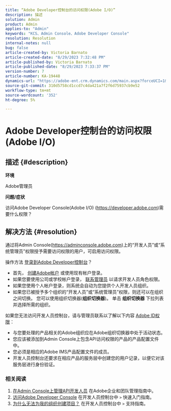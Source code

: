 ```yaml
---
title: “Adobe Developer控制台的访问权限(Adobe I/O)”
description: 描述
solution: Admin
product: Admin
applies-to: "Admin"
keywords: "KCS、Admin Console、Adobe Developer Console"
resolution: Resolution
internal-notes: null
bug: false
article-created-by: Victoria Barnato
article-created-date: "8/29/2023 7:32:48 PM"
article-published-by: Victoria Barnato
article-published-date: "8/29/2023 7:33:37 PM"
version-number: 7
article-number: KA-19448
dynamics-url: "https://adobe-ent.crm.dynamics.com/main.aspx?forceUCI=1&pagetype=entityrecord&etn=knowledgearticle&id=25c5aed1-a246-ee11-be6d-6045bd006295"
source-git-commit: 310d5758cd1ccd7c4da421a7f2f6d75937cb9e52
workflow-type: tm+mt
source-wordcount: '352'
ht-degree: 5%

---
```


# Adobe Developer控制台的访问权限(Adobe I/O)

## 描述 {#description}


<b>环境</b>

Adobe管理员

<b>问题/症状</b>

访问Adobe Developer Console(Adobe I/O) (https://developer.adobe.com)需要什么权限？


## 解决方法 {#resolution}


通过将Admin Console(https://adminconsole.adobe.com)上的“开发人员”或“系统管理员”权限授予需要访问权限的用户，可启用访问权限。

操作方法 [登录到Adobe Developer控制台](https://developer.adobe.com/developer-console/docs/guides/getting-started/)？

- 首先， [创建Adobe帐户](https://developer.adobe.com/console) 或使用现有帐户登录。
- 如果您要使用公司或学校帐户登录， [联系管理员](https://helpx.adobe.com/enterprise/kb/contact-administrator.html) 以请求开发人员角色权限。
- 如果您使用个人帐户登录，则系统会自动为您提供个人开发人员组织。
- 如果您已被授予多个组织的“开发人员”或“系统管理员”权限，则还可以在组织之间切换。 您可以使用组织切换器(<b>组织切换器</b>)。 单击 <b>组织切换器</b> 下拉列表并选择所需的组织。


如果您无法访问开发人员控制台，请与管理员联系以了解以下内容 [Adobe ID权限](https://experienceleague.adobe.com/docs/experience-manager-learn/cloud-service/debugging/debugging-aem-as-a-cloud-service/developer-console.html?lang=en#developer-console-access)：

- 与您要处理的产品相关的Adobe组织应在Adobe组织切换器中处于活动状态。
- 您应该被添加到Admin Console上包含API访问权限的产品的产品配置文件中。
- 您必须是相应的Adobe IMS产品配置文件的成员。
- 开发人员控制台还要求在相应产品的服务层中创建您的用户记录，以便它对该服务层进行身份验证。


### 相关阅读

1. [在Admin Console上管理API开发人员](https://helpx.adobe.com/cn/enterprise/using/manage-developers.html) 在Adobe企业和团队管理指南中。
2. [访问Adobe Developer Console](https://developer.adobe.com/developer-console/docs/guides/getting-started/) 在开发人员控制台中 `>`  快速入门指南。
3. [为什么无法为我的组织创建项目？](https://developer.adobe.com/developer-console/docs/support/faq/#why-cant-i-create-a-project-for-my-organization) 在开发人员控制台中 `>`  支持指南。



